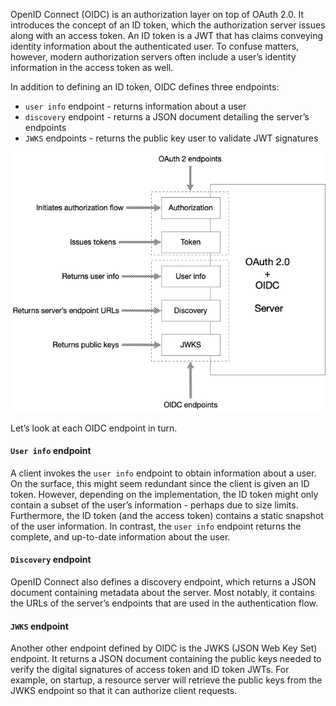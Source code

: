 
OpenID Connect (OIDC) is an authorization layer on top of OAuth 2.0. It introduces the concept of an ID token, which the authorization server issues along with an access token. An ID token is a JWT that has claims conveying identity information about the authenticated user. To confuse matters, however, modern authorization servers often include a user’s identity information in the access token as well.

In addition to defining an ID token, OIDC defines three endpoints:

- `user info` endpoint - returns information about a user
- `discovery` endpoint - returns a JSON document detailing the server’s endpoints
- `JWKS` endpoints - returns the public key user to validate JWT signatures

![oidc-endpoints](oidc-endpoints.png)

Let’s look at each OIDC endpoint in turn.

#### `User info` endpoint

A client invokes the `user info` endpoint to obtain information about a user. On the surface, this might seem redundant since the client is given an ID token. However, depending on the implementation, the ID token might only contain a subset of the user’s information - perhaps due to size limits. Furthermore, the ID token (and the access token) contains a static snapshot of the user information. In contrast, the `user info` endpoint returns the complete, and up-to-date information about the user.

#### `Discovery` endpoint

OpenID Connect also defines a discovery endpoint, which returns a JSON document containing metadata about the server. Most notably, it contains the URLs of the server’s endpoints that are used in the authentication flow.

#### `JWKS` endpoint

Another other endpoint defined by OIDC is the JWKS (JSON Web Key Set) endpoint. It returns a JSON document containing the public keys needed to verify the digital signatures of access token and ID token JWTs. For example, on startup, a resource server will retrieve the public keys from the JWKS endpoint so that it can authorize client requests.